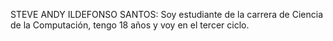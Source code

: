 STEVE ANDY ILDEFONSO SANTOS: Soy estudiante de la carrera de Ciencia de la Computación, tengo 18 años y voy en el tercer ciclo.

